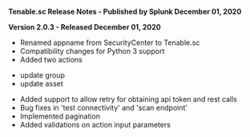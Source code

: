 **Tenable.sc Release Notes - Published by Splunk December 01, 2020**


**Version 2.0.3 - Released December 01, 2020**

* Renamed appname from SecurityCenter to Tenable.sc
* Compatibility changes for Python 3 support
* Added two actions
+ update group
+ update asset
* Added support to allow retry for obtaining api token and rest calls
* Bug fixes in 'test connectivity' and 'scan endpoint'
* Implemented pagination
* Added validations on action input parameters
